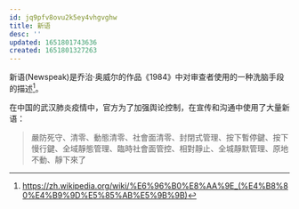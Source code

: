 ```yaml
---
id: jq9pfv8ovu2k5ey4vhgvghw
title: 新语
desc: ''
updated: 1651801743636
created: 1651801327263
---
```



新语(Newspeak)是乔治·奥威尔的作品《1984》中对审查者使用的一种洗脑手段的描述[^1]。

在中国的武汉肺炎疫情中，官方为了加强舆论控制，在宣传和沟通中使用了大量新语：
> 嚴防死守、清零、動態清零、社會面清零、封閉式管理、按下暫停鍵、按下慢行鍵、全域靜態管理、臨時社會面管控、相對靜止、全城靜默管理、原地不動、靜下來了



[^1]: https://zh.wikipedia.org/wiki/%E6%96%B0%E8%AA%9E_(%E4%B8%80%E4%B9%9D%E5%85%AB%E5%9B%9B)